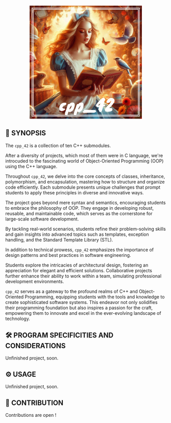 <p align="center">
  <img src="img/cpp_42.png" width="70%"/>
</p>

## 🚀 SYNOPSIS

The `cpp_42` is a collection of ten C++ submodules.

After a diversity of projects, which most of them were in C language, we're introcuded to the fascinating world of Object-Oriented Programming (OOP) using the C++ language.

Throughout `cpp_42`, we delve into the core concepts of classes, inheritance, polymorphism, and encapsulation, mastering how to structure and organize code efficiently.
Each submodule presents unique challenges that prompt students to apply these principles in diverse and innovative ways.

The project goes beyond mere syntax and semantics, encouraging students to embrace the philosophy of OOP. They engage in developing robust, reusable, and maintainable code, which serves as the cornerstone for large-scale software development.

By tackling real-world scenarios, students refine their problem-solving skills and gain insights into advanced topics such as templates, exception handling, and the Standard Template Library (STL).

In addition to technical prowess, `cpp_42` emphasizes the importance of design patterns and best practices in software engineering.

Students explore the intricacies of architectural design, fostering an appreciation for elegant and efficient solutions. Collaborative projects further enhance their ability to work within a team, simulating professional development environments.

`cpp_42` serves as a gateway to the profound realms of C++ and Object-Oriented Programming, equipping students with the tools and knowledge to create sophisticated software systems. This endeavor not only solidifies their programming foundation but also inspires a passion for the craft, empowering them to innovate and excel in the ever-evolving landscape of technology.

## 🛠️ PROGRAM SPECIFICITIES AND CONSIDERATIONS

Unfinished project, soon.

## ⚙️ USAGE

Unfinished project, soon.

## 🤝 CONTRIBUTION
Contributions are open !